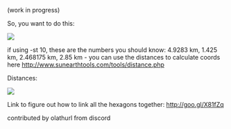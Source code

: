 (work in progress)

So, you want to do this:

![](http://i.imgur.com/soznlqc.png)

 if using -st 10, these are the numbers you should know: 4.9283 km, 1.425 km, 2.468175 km, 2.85 km - you can use the distances to calculate coords here http://www.sunearthtools.com/tools/distance.php

Distances:

![](http://i.imgur.com/ZHSo3GN.png)

Link to figure out how to link all the hexagons together: http://goo.gl/X81fZq

contributed by olathurl from discord